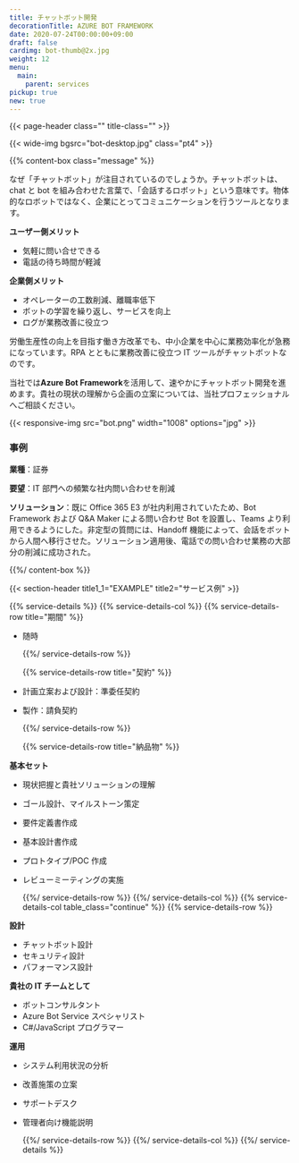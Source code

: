 ```yaml
---
title: チャットボット開発
decorationTitle: AZURE BOT FRAMEWORK
date: 2020-07-24T00:00:00+09:00
draft: false
cardimg: bot-thumb@2x.jpg
weight: 12
menu:
  main:
    parent: services
pickup: true
new: true
---
```


{{< page-header class="" title-class="" >}}

{{< wide-img bgsrc="bot-desktop.jpg" class="pt4" >}}

{{% content-box class="message" %}}

なぜ「チャットボット」が注目されているのでしょうか。チャットボットは、chat と bot を組み合わせた言葉で、「会話するロボット」という意味です。物体的なロボットではなく、企業にとってコミュニケーションを行うツールとなります。

**ユーザー側メリット**

- 気軽に問い合せできる
- 電話の待ち時間が軽減

**企業側メリット**

- オペレーターの工数削減、離職率低下
- ボットの学習を繰り返し、サービスを向上
- ログが業務改善に役立つ

労働生産性の向上を目指す働き方改革でも、中小企業を中心に業務効率化が急務になっています。RPA とともに業務改善に役立つ IT ツールがチャットボットなのです。

当社では**Azure Bot Framework**を活用して、速やかにチャットボット開発を進めます。貴社の現状の理解から企画の立案については、当社プロフェッショナルへご相談ください。

{{< responsive-img src="bot.png" width="1008" options="jpg" >}}

### 事例

**業種**：証券

**要望**：IT 部門への頻繁な社内問い合わせを削減

**ソリューション**：既に Office 365 E3 が社内利用されていたため、Bot Framework および Q&A Maker による問い合わせ Bot を設置し、Teams より利用できるようにした。非定型の質問には、Handoff 機能によって、会話をボットから人間へ移行させた。ソリューション適用後、電話での問い合わせ業務の大部分の削減に成功された。

{{%/ content-box %}}

{{< section-header title1_1="EXAMPLE" title2="サービス例" >}}

{{% service-details %}}
{{% service-details-col %}}
{{% service-details-row title="期間" %}}

- 随時

  {{%/ service-details-row %}}

  {{% service-details-row title="契約" %}}

- 計画立案および設計：準委任契約
- 製作：請負契約

  {{%/ service-details-row %}}

  {{% service-details-row title="納品物" %}}

**基本セット**

- 現状把握と貴社ソリューションの理解
- ゴール設計、マイルストーン策定
- 要件定義書作成
- 基本設計書作成
- プロトタイプ/POC 作成
- レビューミーティングの実施

  {{%/ service-details-row %}}
  {{%/ service-details-col %}}
  {{% service-details-col table_class="continue" %}}
  {{% service-details-row %}}

**設計**

- チャットボット設計
- セキュリティ設計
- パフォーマンス設計

**貴社の IT チームとして**

- ボットコンサルタント
- Azure Bot Service スペシャリスト
- C#/JavaScript プログラマー

**運用**

- システム利用状況の分析
- 改善施策の立案
- サポートデスク
- 管理者向け機能説明

  {{%/ service-details-row %}}
  {{%/ service-details-col %}}
  {{%/ service-details %}}
